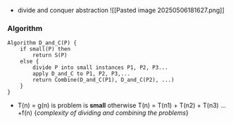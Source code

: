 - divide and conquer abstraction
![[Pasted image 20250506181627.png]]

### Algorithm
```
Algorithm D_and_C(P) {
	if small(P) then
		return S(P)
	else {
		divide P into small instances P1, P2, P3...
		apply D_and_C to P1, P2, P3,...
		return Combine(D_and_C(P1), D_and_C(P2), ...)
	}
}
```

- T(n) = g(n) is problem is **small** 
  otherwise
	T(n) = T(n1) + T(n2) + T(n3) ... +f(n) {$complexity \ of \ dividing \ and \ combining\  the \ problems$}